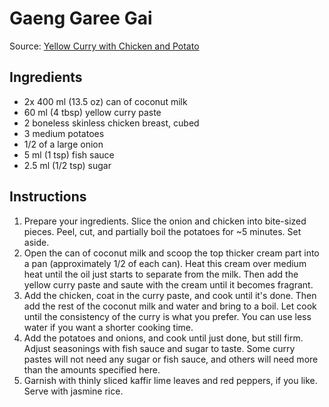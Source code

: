 # Gaeng Garee Gai #

Source: [Yellow Curry with Chicken and Potato](http://www.rachelcooksthai.com/yellow-curry-with-chicken-and-potato/)

## Ingredients ##
* 2x 400 ml (13.5 oz) can of coconut milk
* 60 ml (4 tbsp) yellow curry paste
* 2 boneless skinless chicken breast, cubed
* 3 medium potatoes
* 1/2 of a large onion
* 5 ml (1 tsp) fish sauce
* 2.5 ml (1/2 tsp) sugar

## Instructions ##
1. Prepare your ingredients. Slice the onion and chicken into bite-sized pieces. Peel, cut, and partially boil the potatoes for ~5 minutes. Set aside.
1. Open the can of coconut milk and scoop the top thicker cream part into a pan (approximately 1/2 of each can). Heat this cream over medium heat until the oil just starts to separate from the milk. Then add the yellow curry paste and saute with the cream until it becomes fragrant.
1. Add the chicken, coat in the curry paste, and cook until it's done. Then add the rest of the coconut milk and water and bring to a boil. Let cook until the consistency of the curry is what you prefer. You can use less water if you want a shorter cooking time.
1. Add the potatoes and onions, and cook until just done, but still firm. Adjust seasonings with fish sauce and sugar to taste. Some curry pastes will not need any sugar or fish sauce, and others will need more than the amounts specified here.
1. Garnish with thinly sliced kaffir lime leaves and red peppers, if you like. Serve with jasmine rice.
